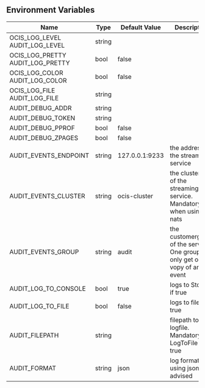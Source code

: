 ## Environment Variables

| Name | Type | Default Value | Description |
|------|------|---------------|-------------|
| OCIS_LOG_LEVEL<br/>AUDIT_LOG_LEVEL | string |  | |
| OCIS_LOG_PRETTY<br/>AUDIT_LOG_PRETTY | bool | false | |
| OCIS_LOG_COLOR<br/>AUDIT_LOG_COLOR | bool | false | |
| OCIS_LOG_FILE<br/>AUDIT_LOG_FILE | string |  | |
| AUDIT_DEBUG_ADDR | string |  | |
| AUDIT_DEBUG_TOKEN | string |  | |
| AUDIT_DEBUG_PPROF | bool | false | |
| AUDIT_DEBUG_ZPAGES | bool | false | |
| AUDIT_EVENTS_ENDPOINT | string | 127.0.0.1:9233 | the address of the streaming service|
| AUDIT_EVENTS_CLUSTER | string | ocis-cluster | the clusterID of the streaming service. Mandatory when using nats|
| AUDIT_EVENTS_GROUP | string | audit | the customergroup of the service. One group will only get one vopy of an event|
| AUDIT_LOG_TO_CONSOLE | bool | true | logs to Stdout if true|
| AUDIT_LOG_TO_FILE | bool | false | logs to file if true|
| AUDIT_FILEPATH | string |  | filepath to the logfile. Mandatory if LogToFile is true|
| AUDIT_FORMAT | string | json | log format. using json is advised|